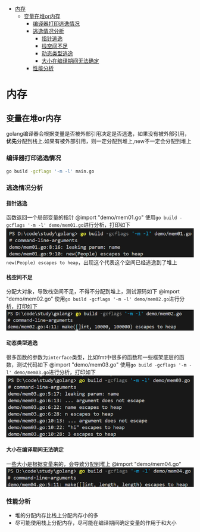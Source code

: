 
<!-- @import "[TOC]" {cmd="toc" depthFrom=1 depthTo=6 orderedList=false} -->

<!-- code_chunk_output -->

- [内存](#内存)
  - [变量在堆or内存](#变量在堆or内存)
    - [编译器打印逃逸情况](#编译器打印逃逸情况)
    - [逃逸情况分析](#逃逸情况分析)
      - [指针逃逸](#指针逃逸)
      - [栈空间不足](#栈空间不足)
      - [动态类型逃逸](#动态类型逃逸)
      - [大小在编译期间无法确定](#大小在编译期间无法确定)
    - [性能分析](#性能分析)

<!-- /code_chunk_output -->


# 内存
## 变量在堆or内存
golang编译器会根据变量是否被外部引用决定是否逃逸，如果没有被外部引用，**优先**分配到栈上.如果有被外部引用，则一定分配到堆上,new不一定会分配到堆上
### 编译器打印逃逸情况
```bash
go build -gcflags '-m -l' main.go
```
### 逃逸情况分析
#### 指针逃逸
函数返回一个局部变量的指针
@import "demo/mem01.go"
使用`go build -gcflags '-m -l' demo/mem01.go`进行分析，打印如下
![alt text](assets/内存/image.png)
`new(People) escapes to heap`，出现这个代表这个空间已经逃逸到了堆上

#### 栈空间不足
分配大对象，导致栈空间不足，不得不分配到堆上，测试源码如下
@import "demo/mem02.go"
使用`go build -gcflags '-m -l' demo/mem02.go`进行分析，打印如下
![alt text](assets/内存/image-1.png)

#### 动态类型逃逸
很多函数的参数为`interface`类型，比如fmt中很多的函数和一些框架底层的函数，测试代码如下
@import "demo/mem03.go"
使用`go build -gcflags '-m -l' demo/mem03.go`进行分析，打印如下
![alt text](assets/内存/image-2.png)

#### 大小在编译期间无法确定
一些大小是根据变量来的，会导致分配到堆上
@import "demo/mem04.go"
![alt text](assets/内存/image-3.png)

### 性能分析
- 堆的分配内存比栈上分配内存小的多
- 尽可能使用栈上分配内存，尽可能在编译期间确定变量的作用于和大小
